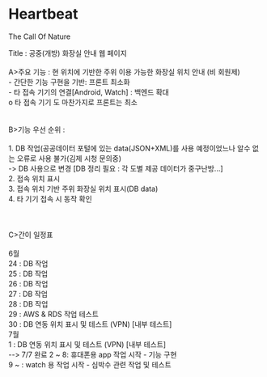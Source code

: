 # Heartbeat
The Call Of Nature

Title : 공중(개방) 화장실 안내 웹 페이지
<br>
<br>
A>주요 기능 : 현 위치에 기반한 주위 이용 가능한 화장실 위치 안내 (비 회원제) <br>
           - 간단한 기능 구현을 기반: 프론트 최소화 <br>
           - 타 접속 기기의 연결[Android, Watch] : 백엔드 확대<br>
             o 타 접속 기기 도 마찬가지로 프론트는 최소<br>
           <br>
          <br>
B>기능 우선 순위 : <br><br>
    1. DB 작업(공공데이터 포털에 있는 data(JSON+XML)를 사용 예정이었느나 알수 없는 오류로 사용 불가(김제 시청 문의중) <br>
       -> DB 사용으로 변경 [DB 정리 필요 : 각 도별 제공 데이터가 중구난방...]<br>
    2. 접속 위치 표시<br>
    3. 접속 위치 기반 주위 화장실 위치 표시(DB data)<br>
    4. 타 기기 접속 시 동작 확인<br>
    <br>
    <br>
<br>
C>간이 일정표 <br>
  <br>
  6월<br>
    24 : DB 작업<br>
    25 : DB 작업<br>
    26 : DB 작업<br>
    27 : DB 작업<br>
    28 : DB 작업<br>
    29 : AWS & RDS 작업 테스트 <br>
    30 : DB 연동 위치 표시 및 테스트 (VPN) [내부 테스트]<br>
  7월<br>
    1 :  DB 연동 위치 표시 및 테스트 (VPN) [내부 테스트]<br>   --> 7/7 완료
    2 ~ 8:  휴대폰용 app 작업 시작 - 기능 구현 <br>
    9 ~ : watch 용 작업 시작 - 심박수 관련 작업 및 테스트<br>
    
    
    
